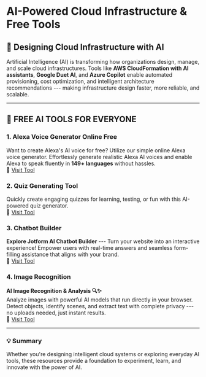 # AI-Powered Cloud Infrastructure & Free Tools

## 🚀 Designing Cloud Infrastructure with AI

Artificial Intelligence (AI) is transforming how organizations design,
manage, and scale cloud infrastructures. Tools like **AWS CloudFormation
with AI assistants**, **Google Duet AI**, and **Azure Copilot** enable
automated provisioning, cost optimization, and intelligent architecture
recommendations --- making infrastructure design faster, more reliable,
and scalable.

------------------------------------------------------------------------

## 🧠 FREE AI TOOLS FOR EVERYONE

### 1. Alexa Voice Generator Online Free

Want to create Alexa's AI voice for free? Utilize our simple online
Alexa voice generator. Effortlessly generate realistic Alexa AI voices
and enable Alexa to speak fluently in **149+ languages** without
hassles.\
🔗 [Visit Tool](https://www.fineshare.com/ai-voice-generator/alexa.html)

### 2. Quiz Generating Tool

Quickly create engaging quizzes for learning, testing, or fun with this
AI-powered quiz generator.\
🔗 [Visit
Tool](https://wordwall.net/resource/99562435/supervised-unsupervised)

### 3. Chatbot Builder

**Explore Jotform AI Chatbot Builder** --- Turn your website into an
interactive experience! Empower users with real-time answers and
seamless form-filling assistance that aligns with your brand.\
🔗 [Visit
Tool](https://www.jotform.com/ai/chatbot/?msockid=3c3633de8f216a9505ee27058e276baf)

### 4. Image Recognition

**AI Image Recognition & Analysis 🔍✨**\
Analyze images with powerful AI models that run directly in your
browser. Detect objects, identify scenes, and extract text with complete
privacy --- no uploads needed, just instant results.\
🔗 [Visit Tool](https://www.kitt.tools/ai/image-recognition)

------------------------------------------------------------------------

### 💡 Summary

Whether you're designing intelligent cloud systems or exploring everyday
AI tools, these resources provide a foundation to experiment, learn, and
innovate with the power of AI.
